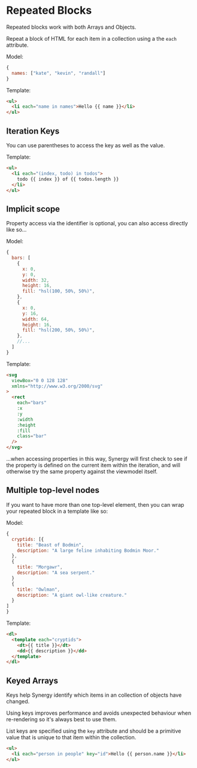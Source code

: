 # Repeated Blocks

Repeated blocks work with both Arrays and Objects.

Repeat a block of HTML for each item in a collection using a the `each` attribute.

Model:

```js
{
  names: ["kate", "kevin", "randall"]
}
```

Template:

```html
<ul>
  <li each="name in names">Hello {{ name }}</li>
</ul>
```

## Iteration Keys

You can use parentheses to access the key as well as the value.

Template:

```html
<ul>
  <li each="(index, todo) in todos">
    todo {{ index }} of {{ todos.length }}
  </li>
</ul>
```

## Implicit scope

Property access via the identifier is optional, you can also access directly like so...

Model:

```js
{
  bars: [
    {
      x: 0,
      y: 0,
      width: 32,
      height: 16,
      fill: "hsl(100, 50%, 50%)",
    },
    {
      x: 0,
      y: 16,
      width: 64,
      height: 16,
      fill: "hsl(200, 50%, 50%)",
    },
    //...
  ]
}
```

Template:

```html
<svg
  viewBox="0 0 128 128"
  xmlns="http://www.w3.org/2000/svg"
>
  <rect
    each="bars"
    :x
    :y
    :width
    :height
    :fill
    class="bar"
  />
</svg>
```

...when accessing properties in this way, Synergy will first check to see if the property is defined on the current item within the iteration, and will otherwise try the same property against the viewmodel itself.

## Multiple top-level nodes

If you want to have more than one top-level element, then you can wrap your repeated block in a template like so:

Model:

```js
{
  cryptids: [{
    title: "Beast of Bodmin",
    description: "A large feline inhabiting Bodmin Moor."
  },
  {
    title: "Morgawr",
    description: "A sea serpent."
  }
  {
    title: "Owlman",
    description: "A giant owl-like creature."
  }
]
}
```

Template:

```html
<dl>
  <template each="cryptids">
    <dt>{{ title }}</dt>
    <dd>{{ description }}</dd>
  </template>
</dl>
```

## Keyed Arrays

Keys help Synergy identify which items in an collection of objects
have changed.

Using keys improves performance and
avoids unexpected behaviour when re-rendering so it's always best to use them.

List keys are specified using the `key` attribute and should be a primitive value that is unique to that item within the collection.

```html
<ul>
  <li each="person in people" key="id">Hello {{ person.name }}</li>
</ul>
```
